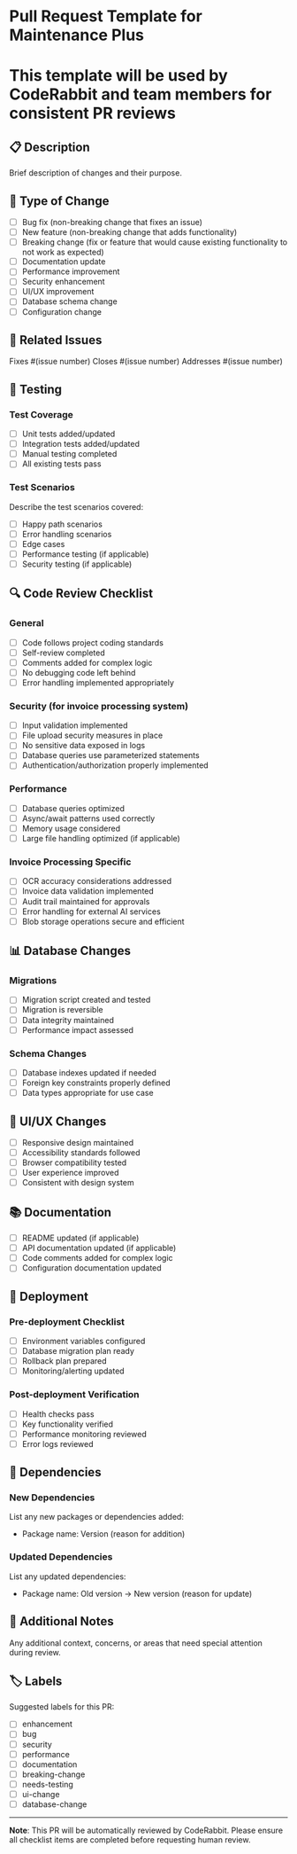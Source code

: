 # Pull Request Template for Maintenance Plus
# This template will be used by CodeRabbit and team members for consistent PR reviews

## 📋 Description
Brief description of changes and their purpose.

## 🔧 Type of Change
- [ ] Bug fix (non-breaking change that fixes an issue)
- [ ] New feature (non-breaking change that adds functionality)  
- [ ] Breaking change (fix or feature that would cause existing functionality to not work as expected)
- [ ] Documentation update
- [ ] Performance improvement
- [ ] Security enhancement
- [ ] UI/UX improvement
- [ ] Database schema change
- [ ] Configuration change

## 🎯 Related Issues
Fixes #(issue number)
Closes #(issue number)
Addresses #(issue number)

## 🧪 Testing
### Test Coverage
- [ ] Unit tests added/updated
- [ ] Integration tests added/updated
- [ ] Manual testing completed
- [ ] All existing tests pass

### Test Scenarios
Describe the test scenarios covered:
- [ ] Happy path scenarios
- [ ] Error handling scenarios
- [ ] Edge cases
- [ ] Performance testing (if applicable)
- [ ] Security testing (if applicable)

## 🔍 Code Review Checklist
### General
- [ ] Code follows project coding standards
- [ ] Self-review completed
- [ ] Comments added for complex logic
- [ ] No debugging code left behind
- [ ] Error handling implemented appropriately

### Security (for invoice processing system)
- [ ] Input validation implemented
- [ ] File upload security measures in place
- [ ] No sensitive data exposed in logs
- [ ] Database queries use parameterized statements
- [ ] Authentication/authorization properly implemented

### Performance
- [ ] Database queries optimized
- [ ] Async/await patterns used correctly
- [ ] Memory usage considered
- [ ] Large file handling optimized (if applicable)

### Invoice Processing Specific
- [ ] OCR accuracy considerations addressed
- [ ] Invoice data validation implemented
- [ ] Audit trail maintained for approvals
- [ ] Error handling for external AI services
- [ ] Blob storage operations secure and efficient

## 📊 Database Changes
### Migrations
- [ ] Migration script created and tested
- [ ] Migration is reversible
- [ ] Data integrity maintained
- [ ] Performance impact assessed

### Schema Changes
- [ ] Database indexes updated if needed
- [ ] Foreign key constraints properly defined
- [ ] Data types appropriate for use case

## 🎨 UI/UX Changes
- [ ] Responsive design maintained
- [ ] Accessibility standards followed
- [ ] Browser compatibility tested
- [ ] User experience improved
- [ ] Consistent with design system

## 📚 Documentation
- [ ] README updated (if applicable)
- [ ] API documentation updated (if applicable)
- [ ] Code comments added for complex logic
- [ ] Configuration documentation updated

## 🚀 Deployment
### Pre-deployment Checklist
- [ ] Environment variables configured
- [ ] Database migration plan ready
- [ ] Rollback plan prepared
- [ ] Monitoring/alerting updated

### Post-deployment Verification
- [ ] Health checks pass
- [ ] Key functionality verified
- [ ] Performance monitoring reviewed
- [ ] Error logs reviewed

## 🔄 Dependencies
### New Dependencies
List any new packages or dependencies added:
- Package name: Version (reason for addition)

### Updated Dependencies
List any updated dependencies:
- Package name: Old version → New version (reason for update)

## 📝 Additional Notes
Any additional context, concerns, or areas that need special attention during review.

## 🏷️ Labels
Suggested labels for this PR:
- [ ] enhancement
- [ ] bug
- [ ] security
- [ ] performance
- [ ] documentation
- [ ] breaking-change
- [ ] needs-testing
- [ ] ui-change
- [ ] database-change

---
**Note**: This PR will be automatically reviewed by CodeRabbit. Please ensure all checklist items are completed before requesting human review.
